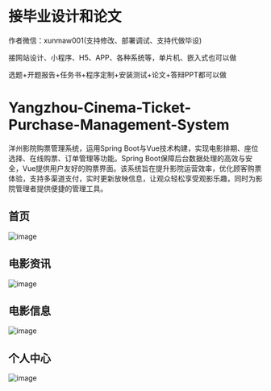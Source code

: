 # 接毕业设计和论文
作者微信：xunmaw001(支持修改、部署调试、支持代做毕设)

接网站设计、小程序、H5、APP、各种系统等，单片机、嵌入式也可以做

选题+开题报告+任务书+程序定制+安装测试+论文+答辩PPT都可以做
# Yangzhou-Cinema-Ticket-Purchase-Management-System
洋州影院购票管理系统，运用Spring Boot与Vue技术构建，实现电影排期、座位选择、在线购票、订单管理等功能。Spring Boot保障后台数据处理的高效与安全，Vue提供用户友好的购票界面。该系统旨在提升影院运营效率，优化顾客购票体验，支持多渠道支付，实时更新放映信息，让观众轻松享受观影乐趣，同时为影院管理者提供便捷的管理工具。
## 首页
![image](https://github.com/user-attachments/assets/5f78d922-4f48-4b64-9a2d-a609d8b0287c)
## 电影资讯
![image](https://github.com/user-attachments/assets/ba2ce7a5-0477-4c3c-b2b9-93b57d05c764)
## 电影信息
![image](https://github.com/user-attachments/assets/4ec5b82d-820d-4053-87de-d44da5ec9cdf)
## 个人中心
![image](https://github.com/user-attachments/assets/c0a10620-0a8f-4aa3-8b9a-7436a86f2750)
